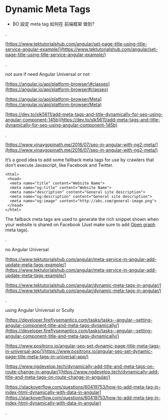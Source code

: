 # Dynamic Meta Tags

* BO 設定 meta tag 如何在 前端框架 做到?

.

[https://www.tektutorialshub.com/angular/set-page-title-using-title-service-angular-example/](https://www.tektutorialshub.com/angular/set-page-title-using-title-service-angular-example/)

.

not sure if need Angular Universal or not

[https://angular.io/api/platform-browser\#classes](https://angular.io/api/platform-browser#classes)

[https://angular.io/api/platform-browser/Meta](https://angular.io/api/platform-browser/Meta)

[https://dev.to/slk5611/add-meta-tags-and-title-dynamically-for-seo-using-angular-component-145b](https://dev.to/slk5611/add-meta-tags-and-title-dynamically-for-seo-using-angular-component-145b)

.

[https://www.vinaygopinath.me/2016/07/seo-in-angular-with-ng2-meta/](https://www.vinaygopinath.me/2016/07/seo-in-angular-with-ng2-meta/)

It’s a good idea to add some fallback meta tags for use by crawlers that don’t execute Javascript, like Facebook and Twitter.

```text
<html>
 <head>
  <meta name="title" content="Website Name">
  <meta name="og:title" content="Website Name">
  <meta name="description" content="General site description">
  <meta name="og:description" content="General site description">
  <meta name="og:image" content="http://abc.com/general-image.png">
 </head>
</html>
```

 The fallback meta tags are used to generate the rich snippet shown when your website is shared on Facebook \(Just make sure to add [Open graph](http://ogp.me/) meta tags\).

.

no Angular Universal

[https://www.tektutorialshub.com/angular/meta-service-in-angular-add-update-meta-tags-example/](https://www.tektutorialshub.com/angular/meta-service-in-angular-add-update-meta-tags-example/)

[https://www.tektutorialshub.com/angular/dynamic-meta-tags-in-angular/](https://www.tektutorialshub.com/angular/dynamic-meta-tags-in-angular/)

.

using Angular Universal or Scully 

[https://developer.fireflysemantics.com/tasks/tasks--angular--setting-angular-component-title-and-meta-tags-dynamically/](https://developer.fireflysemantics.com/tasks/tasks--angular--setting-angular-component-title-and-meta-tags-dynamically/)

[https://www.positronx.io/angular-seo-set-dynamic-page-title-meta-tags-in-universal-app/](https://www.positronx.io/angular-seo-set-dynamic-page-title-meta-tags-in-universal-app/)

[https://www.ngdevelop.tech/dynamically-add-title-and-meta-tags-on-route-change-in-angular/](https://www.ngdevelop.tech/dynamically-add-title-and-meta-tags-on-route-change-in-angular/)

[https://stackoverflow.com/questions/60419753/how-to-add-meta-tag-in-index-html-dynamically-with-data-in-angular](https://stackoverflow.com/questions/60419753/how-to-add-meta-tag-in-index-html-dynamically-with-data-in-angular)

.

